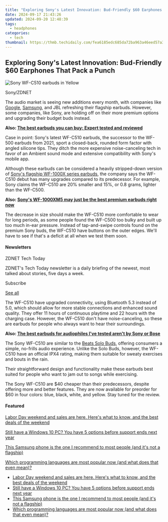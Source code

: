 ```yaml
---
title: "Exploring Sony's Latest Innovation: Bud-Friendly $60 Earphones That Pack a Punch"
date: 2024-09-17 21:43:26
updated: 2024-09-20 12:48:39
tags:
  - headphones
categories:
  - tech
thumbnail: https://thmb.techidaily.com/fea6185edc685da72ba963a46eed57a3a71d461697393364ab3bd89b9977de72.jpg
---
```


## Exploring Sony's Latest Innovation: Bud-Friendly $60 Earphones That Pack a Punch

![Sony WF-C510 earbuds in Yellow](https://www.zdnet.com/a/img/resize/51b482e804360e36e0feaf680209e2fe64a9bcb1/2024/08/26/eb810160-feda-4697-af32-e00f8a73d719/sonybudsher.jpg?auto=webp&width=1280)

Sony/ZDNET

The audio market is seeing new additions every month, with companies like [Google](https://www.zdnet.com/article/google-unveils-pixel-buds-pro-2-here-are-the-3-features-im-most-excited-about/), [Samsung](https://www.zdnet.com/article/im-a-staunch-apple-user-but-samsungs-galaxy-buds-3-pro-made-me-reconsider-my-loyalty/), and JBL refreshing their flagship earbuds. However, some companies, like Sony, are holding off on their more premium options and upgrading their budget buds instead.

**Also: [The best earbuds you can buy: Expert tested and reviewed](https://www.zdnet.com/article/best-earbuds/)**

Case in point: Sony's latest WF-C510 earbuds, the successor to the WF-500 earbuds from 2021, sport a closed-back, rounded form factor with angled silicone tips. They ditch the more expensive noise-canceling tech in favor of an Ambient sound mode and extensive compatibility with Sony's mobile app.

Although these earbuds can be considered a heavily stripped-down version of [Sony's flagship WF-1000X series earbuds](https://www.zdnet.com/article/sonys-new-wf-1000xm5-may-just-be-the-best-premium-earbuds-right-now/), the company says the WF-C510 debut has many upgrades compared to its predecessor. For example, Sony claims the WF-C510 are 20% smaller and 15%, or 0.8 grams, lighter than the WF-C500.

**Also: [Sony's WF-1000XM5 may just be the best premium earbuds right now](https://www.zdnet.com/article/sonys-new-wf-1000xm5-may-just-be-the-best-premium-earbuds-right-now/)**

The decrease in size should make the WF-C510 more comfortable to wear for long periods, as some people found the WF-C500 too bulky and built up too much in-ear pressure. Instead of tap-and-swipe controls found on the premium Sony buds, the WF-C510 have buttons on the outer edges. We'll have to see if that's a deficit at all when we test them soon.

#### Newsletters

ZDNET Tech Today

ZDNET's Tech Today newsletter is a daily briefing of the newest, most talked about stories, five days a week.

 Subscribe

[See all](https://www.zdnet.com/newsletters/)

The WF-C510 have upgraded connectivity, using Bluetooth 5.3 instead of 5.0, which should allow for more stable connections and enhanced sound quality. They offer 11 hours of continuous playtime and 22 hours with the charging case. However, the WF-C510 don't have noise-canceling, so these are earbuds for people who always want to hear their surroundings.

**Also: [The best earbuds for audiophiles I've tested aren't by Sony or Bose](https://www.zdnet.com/article/the-best-earbuds-for-audiophiles-ive-tested-arent-by-sony-or-bose/)**

The Sony WF-C510 are similar to the [Beats Solo Buds](https://www.zdnet.com/article/my-buying-advice-on-the-cheapest-wireless-earbuds-apple-currently-sells-and-theyre-not-airpods/), offering consumers a simple, no-frills audio experience. Unlike the Solo Buds, however, the WF-C510 have an official IPX4 rating, making them suitable for sweaty exercises and bouts in the rain. 

Their straightforward design and functionality make these earbuds best suited for people who want to jam out to songs while exercising.

The Sony WF-C510 are $40 cheaper than their predecessors, despite offering more and better features. They are now available for preorder for $60 in four colors: blue, black, white, and yellow. Stay tuned for the review.

#### Featured

[Labor Day weekend and sales are here. Here's what to know, and the best deals of the weekend](https://www.zdnet.com/article/labor-day-deals-2024-everything-to-know/ "Labor Day weekend and sales are here. Here's what to know, and the best deals of the weekend")

[Still have a Windows 10 PC? You have 5 options before support ends next year](https://www.zdnet.com/article/still-have-a-windows-10-pc-you-have-5-options-before-support-ends-next-year/ "Still have a Windows 10 PC? You have 5 options before support ends next year")

[This Samsung phone is the one I recommend to most people (and it's not a flagship)](https://www.zdnet.com/article/this-samsung-phone-is-the-one-i-recommend-to-most-people-and-its-not-a-flagship/ "This Samsung phone is the one I recommend to most people (and it's not a flagship)")

[Which programming languages are most popular now (and what does that even mean)?](https://www.zdnet.com/article/which-programming-languages-are-most-popular-now-and-what-does-that-even-mean/ "Which programming languages are most popular now (and what does that even mean)?")

* [Labor Day weekend and sales are here. Here's what to know, and the best deals of the weekend](https://www.zdnet.com/article/labor-day-deals-2024-everything-to-know/ "Labor Day weekend and sales are here. Here's what to know, and the best deals of the weekend")
* [Still have a Windows 10 PC? You have 5 options before support ends next year](https://www.zdnet.com/article/still-have-a-windows-10-pc-you-have-5-options-before-support-ends-next-year/ "Still have a Windows 10 PC? You have 5 options before support ends next year")
* [This Samsung phone is the one I recommend to most people (and it's not a flagship)](https://www.zdnet.com/article/this-samsung-phone-is-the-one-i-recommend-to-most-people-and-its-not-a-flagship/ "This Samsung phone is the one I recommend to most people (and it's not a flagship)")
* [Which programming languages are most popular now (and what does that even mean)?](https://www.zdnet.com/article/which-programming-languages-are-most-popular-now-and-what-does-that-even-mean/ "Which programming languages are most popular now (and what does that even mean)?")

<ins class="adsbygoogle"
     style="display:block"
     data-ad-format="autorelaxed"
     data-ad-client="ca-pub-7571918770474297"
     data-ad-slot="1223367746"></ins>



<ins class="adsbygoogle"
     style="display:block"
     data-ad-client="ca-pub-7571918770474297"
     data-ad-slot="8358498916"
     data-ad-format="auto"
     data-full-width-responsive="true"></ins>
